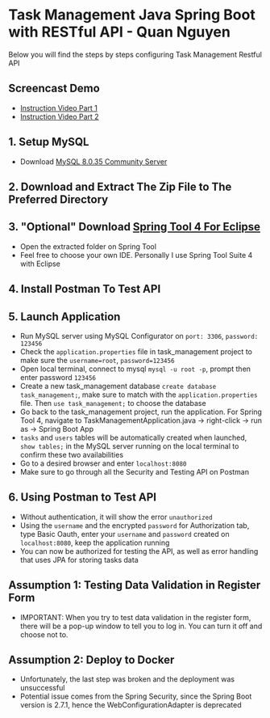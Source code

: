 # Task Management Java Spring Boot with RESTful API - Quan Nguyen
Below you will find the steps by steps configuring Task Management Restful API
## Screencast Demo
- [Instruction Video Part 1](https://www.loom.com/share/d49900cbfb4948e6b3dac1609fd9367b)
- [Instruction Video Part 2](https://www.loom.com/share/7e78b269e2d647c390e8e8416fd0abb0)
## 1. Setup MySQL
- Download [MySQL 8.0.35 Community Server](https://dev.mysql.com/downloads/mysql/)
## 2. Download and Extract The Zip File to The Preferred Directory
## 3. "Optional" Download [Spring Tool 4 For Eclipse](https://spring.io/tools)
- Open the extracted folder on Spring Tool
- Feel free to choose your own IDE. Personally I use Spring Tool Suite 4 with Eclipse
## 4. Install Postman To Test API
## 5. Launch Application
- Run MySQL server using MySQL Configurator on `port: 3306`, `password: 123456`
- Check the `application.properties` file in task_management project to make sure the `username=root`, `password=123456`
- Open local terminal, connect to mysql `mysql -u root -p`, prompt then enter password `123456`
- Create a new task_management database `create database task_management;`, make sure to match with the `application.properties` file. Then `use task_management;` to choose the database
- Go back to the task_management project, run the application. For Spring Tool 4, navigate to TaskManagementApplication.java -> right-click -> run as -> Spring Boot App
- `tasks` and `users` tables will be automatically created when launched, `show tables;` in the MySQL server running on the local terminal to confirm these two availabilities
- Go to a desired browser and enter `localhost:8080`
- Make sure to go through all the Security and Testing API on Postman
## 6. Using Postman to Test API
- Without authentication, it will show the error `unauthorized`
- Using the `username` and the encrypted `password` for Authorization tab, type Basic Oauth, enter your `username` and `password` created on `localhost:8080`, keep the application running
- You can now be authorized for testing the API, as well as error handling that uses JPA for storing tasks data
## Assumption 1: Testing Data Validation in Register Form
- IMPORTANT: When you try to test data validation in the register form, there will be a pop-up window to tell you to log in. You can turn it off and choose not to. 
## Assumption 2: Deploy to Docker
- Unfortunately, the last step was broken and the deployment was unsuccessful
- Potential issue comes from the Spring Security, since the Spring Boot version is 2.7.1, hence the WebConfigurationAdapter is deprecated
